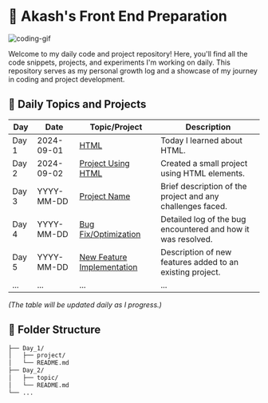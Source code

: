 # 🚀 Akash's Front End Preparation

![coding-gif](https://globaleducation.s3.ap-south-1.amazonaws.com/globaledu/gif/front-end-development.gif)

Welcome to my daily code and project repository! Here, you'll find all the code snippets, projects, and experiments I'm working on daily. This repository serves as my personal growth log and a showcase of my journey in coding and project development.

## 📅 Daily Topics and Projects

| **Day** | **Date**    | **Topic/Project**                              | **Description**                                                      |
|---------|-------------|------------------------------------------------|----------------------------------------------------------------------|
| Day 1   | 2024-09-01  | [HTML](https://github.com/akashm01github/Frontend-2024/tree/main/Day-1/) | Today I learned about HTML.                |
| Day 2   | 2024-09-02  | [Project Using HTML](https://github.com/akashm01github/Frontend-2024/tree/main/Day-2/) | Created a small project using HTML elements.                          |
| Day 3   | YYYY-MM-DD  | [Project Name](#)                              | Brief description of the project and any challenges faced.            |
| Day 4   | YYYY-MM-DD  | [Bug Fix/Optimization](#)                      | Detailed log of the bug encountered and how it was resolved.          |
| Day 5   | YYYY-MM-DD  | [New Feature Implementation](#)                | Description of new features added to an existing project.             |
| ...     | ...         | ...                                            | ...                                                                  |

_(The table will be updated daily as I progress.)_

## 📂 Folder Structure

```bash
├── Day_1/
│   ├── project/
│   └── README.md
├── Day_2/
│   ├── topic/
│   └── README.md
└── ...
